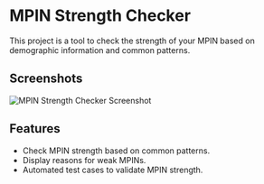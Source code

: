 # MPIN Strength Checker

This project is a tool to check the strength of your MPIN based on demographic information and common patterns.

## Screenshots

![MPIN Strength Checker Screenshot](Screenshot/Screenshot_2025-01-29_000854.png)


## Features
- Check MPIN strength based on common patterns.
- Display reasons for weak MPINs.
- Automated test cases to validate MPIN strength.
